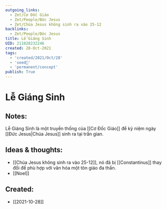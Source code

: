 ```yaml
---
outgoing_links:
  - Zet/Cơ Đốc Giáo
  - Zet/People/Đức Jesus
  - Zet/Chúa Jesus không sinh ra vào 25-12
backlinks:
  - Zet/People/Đức Jesus
title: Lễ Giáng Sinh
UID: 211028232246
created: 28-Oct-2021
tags:
  - 'created/2021/Oct/28'
  - 'seed🥜'
  - 'permanent/concept'
publish: True
---
```

# Lễ Giáng Sinh

## Notes:
Lễ Giáng Sinh là một truyền thống của [[Cơ Đốc Giáo]] để kỷ niệm ngày [[Đức Jesus|Chúa Jesus]] sinh ra tại trần gian.

## Ideas & thoughts:
- [[Chúa Jesus không sinh ra vào 25-12]], nó đã bị [[Constantinus]] thay đổi để phù hợp với văn hóa một tôn giáo đa thần.
- [[Noel]]


## Created:
- [[2021-10-28]]
